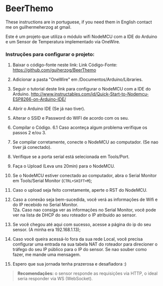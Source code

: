 # BeerThemo
These instructions are in portuguese, if you need them in English contact me on guilhermeherzog at gmail.

Este é um projeto que utiliza o módulo wifi NodeMCU com a IDE do Arduino e um Sensor de Temperatura implementado via OneWire.

### Instruções para configurar o projeto:

 1. Baixar o código-fonte neste link: 	Link Código-Fonte:
    https://github.com/guiherzog/BeerThemo	 
    
 2. Adicionar a pasta "OneWire" em /Documentos/Arduino/Libraries.
 3. Seguir o tutorial deste link para configurar o NodeMCU com a IDE do Arduino.
    	http://www.instructables.com/id/Quick-Start-to-Nodemcu-ESP8266-on-Arduino-IDE/
    	
 4. Abrir o Arduino IDE (Se já nao tiver). 
 5. Alterar o SSID e Password do WIFI de acordo com os seu. 
 6. Compilar o Código.
	    6.1 Caso aconteça algum problema verifique os passos 2 e/ou 3. 
 7. Se compilar corretamente, conecte o NodeMCU ao computador. (Se nao
    tiver já conectado). 
 8. Verifique se a porta serial está selecionada em Tools/Port. 
 9. Faça o Upload (Leva uns 20min) para o NodeMCU. 
 10. Se o NodeMCU estiver conectado ao computador, abra o Serial Monitor
    em Tools/Serial Monitor (`CTRL+SHIFT+M`); 
 11. Caso o upload seja feito corretamente, aperte o RST do NodeMCU. 
 12. Caso a conexão seja bem-sucedida, você verá as informações de Wifi e do IP recebido no Serial Monitor. 	
	 12a. Caso nao consiga ver as informações no Serial Monitor, você pode ver na lista de DHCP do seu roteador o IP atribuido ao sensor. 
 13. Se você chegou até aqui com sucesso, acesse a página do ip do seu sensor. (A minha era 192.168.1.13); 
 14. Caso você queira acessá-lo fora da sua rede Local, você precisa configurar uma entrada na sua tabela NAT do roteador para direcioner o tráfego do seu IP público para o IP do sensor. Se nao souber como fazer, me mande uma mensagem. 
 15. Espero que sua jornada tenha prazerosa e desafiadora :)

> **Recomendações:** o sensor responde as requisições via HTTP, o ideal seria responder via WS (WebSocket).
